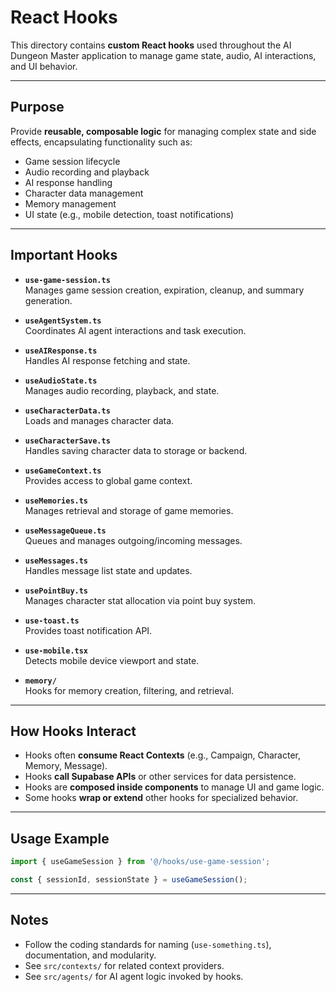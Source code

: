 # React Hooks

This directory contains **custom React hooks** used throughout the AI Dungeon Master application to manage game state, audio, AI interactions, and UI behavior.

---

## **Purpose**

Provide **reusable, composable logic** for managing complex state and side effects, encapsulating functionality such as:

- Game session lifecycle
- Audio recording and playback
- AI response handling
- Character data management
- Memory management
- UI state (e.g., mobile detection, toast notifications)

---

## **Important Hooks**

- **`use-game-session.ts`**  
  Manages game session creation, expiration, cleanup, and summary generation.

- **`useAgentSystem.ts`**  
  Coordinates AI agent interactions and task execution.

- **`useAIResponse.ts`**  
  Handles AI response fetching and state.

- **`useAudioState.ts`**  
  Manages audio recording, playback, and state.

- **`useCharacterData.ts`**  
  Loads and manages character data.

- **`useCharacterSave.ts`**  
  Handles saving character data to storage or backend.

- **`useGameContext.ts`**  
  Provides access to global game context.

- **`useMemories.ts`**  
  Manages retrieval and storage of game memories.

- **`useMessageQueue.ts`**  
  Queues and manages outgoing/incoming messages.

- **`useMessages.ts`**  
  Handles message list state and updates.

- **`usePointBuy.ts`**  
  Manages character stat allocation via point buy system.

- **`use-toast.ts`**  
  Provides toast notification API.

- **`use-mobile.tsx`**  
  Detects mobile device viewport and state.

- **`memory/`**  
  Hooks for memory creation, filtering, and retrieval.

---

## **How Hooks Interact**

- Hooks often **consume React Contexts** (e.g., Campaign, Character, Memory, Message).
- Hooks **call Supabase APIs** or other services for data persistence.
- Hooks are **composed inside components** to manage UI and game logic.
- Some hooks **wrap or extend** other hooks for specialized behavior.

---

## **Usage Example**

```typescript
import { useGameSession } from '@/hooks/use-game-session';

const { sessionId, sessionState } = useGameSession();
```

---

## **Notes**

- Follow the coding standards for naming (`use-something.ts`), documentation, and modularity.
- See `src/contexts/` for related context providers.
- See `src/agents/` for AI agent logic invoked by hooks.

